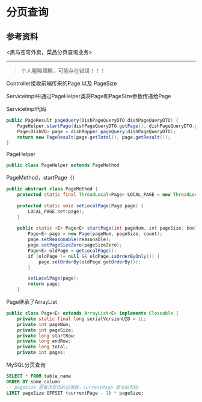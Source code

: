 # 分页查询

## 参考资料

<黑马苍穹外卖，菜品分页查询业务>

---

> 个人粗略理解，可能存在错误！！！

Controller接收前端传来的Page 以及 PageSize

ServiceImpl中通过PageHelper类将Page和PageSize参数传递给Page

ServiceImpl代码

```java
public PageResult pageQuery(DishPageQueryDTO dishPageQueryDTO) {
    PageHelper.startPage(dishPageQueryDTO.getPage(), dishPageQueryDTO.getPageSize());
    Page<DishVO> page = dishMapper.pageQuery(dishPageQueryDTO);
    return new PageResult(page.getTotal(), page.getResult());
}
```

PageHelper

```java
public class PageHelper extends PageMethod 
```

PageMethod，startPage（）

```java
public abstract class PageMethod {
    protected static final ThreadLocal<Page> LOCAL_PAGE = new ThreadLocal();
    
    protected static void setLocalPage(Page page) {
        LOCAL_PAGE.set(page);
    }
    
    public static <E> Page<E> startPage(int pageNum, int pageSize, boolean count, Boolean reasonable, Boolean pageSizeZero) {
        Page<E> page = new Page(pageNum, pageSize, count);
        page.setReasonable(reasonable);
        page.setPageSizeZero(pageSizeZero);
        Page<E> oldPage = getLocalPage();
        if (oldPage != null && oldPage.isOrderByOnly()) {
            page.setOrderBy(oldPage.getOrderBy());
        }

        setLocalPage(page);
        return page;
    }
```

Page继承了ArrayList

```java
public class Page<E> extends ArrayList<E> implements Closeable {
    private static final long serialVersionUID = 1L;
    private int pageNum;
    private int pageSize;
    private long startRow;
    private long endRow;
    private long total;
    private int pages;
```



MySQL分页查询

```sql
SELECT * FROM table_name
ORDER BY some_column
-- pageSize 是每页显示的记录数，currentPage 是当前页码
LIMIT pageSize OFFSET (currentPage - 1) * pageSize;
```

